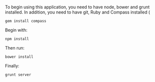 

To begin using this application, you need to have node, bower and grunt installed. In addition, you need to have git,
Ruby and Compass installed (


```
gem install compass
```

Begin with:
```
npm install
```

Then run:
```
bower install
```

Finally:
```
grunt server
```